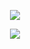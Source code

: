<p align = "center"><img src = "https://github-readme-stats.vercel.app/api?username=aztice&show_icons=true&theme=tokyonight&line_height=27"></p>
<p align = "center"><img src = "https://github-readme-stats.vercel.app/api/top-langs/?username=aztice&theme=radical"></center></p>
